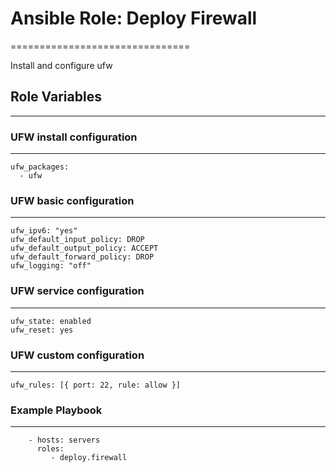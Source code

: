 # Ansible Role: Deploy Firewall
===============================

Install and configure ufw

## Role Variables
-----------------

### UFW install configuration
-----------------------------

```
ufw_packages:
  - ufw

```

### UFW basic configuration
---------------------------

```
ufw_ipv6: "yes"
ufw_default_input_policy: DROP
ufw_default_output_policy: ACCEPT
ufw_default_forward_policy: DROP
ufw_logging: "off"

```

### UFW service configuration
-----------------------------

```
ufw_state: enabled
ufw_reset: yes

```

### UFW custom configuration
----------------------------

```
ufw_rules: [{ port: 22, rule: allow }]

```

### Example Playbook
--------------------

```
    - hosts: servers
      roles:
         - deploy.firewall
```
